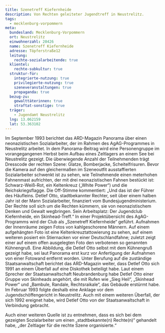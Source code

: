 ```yaml
---
title: Szenetreff Kiefernheide
description: Von Rechten geleiteter Jugendtreff in Neustrelitz.
tags:
  - mecklenburg-vorpommern
meta:
  bundesland: Mecklenburg-Vorpommern
  ort: Neustrelitz
  einwohnerzahl: 20426
  name: Szenetreff Kiefernheide
  adresse: Töpferstraße12
  leitung:
    rechte-sozialarbeitende: true
  klientel:
    rechte-subkultur: true
  struktur-für:
    integrierte-nutzung: true
    privilegierte-nutzung: true
    szeneveranstaltungen: true
    propaganda: true
  bezug-zu:
    gewalttäterinnen: true
    straftat-sonstige: true
  träger: 
    - Jugendamt Neustrelitz
  lng: 13.062159
  lat: 53.363102
---
```


Im September 1993 berichtet das ARD-Magazin Panorama über einen neonazistischen Sozialarbeiter, der im Rahmen des AgAG-Programmes in Neustrelitz arbeitet. In dem Panorama-Beitrag wird eine Personengruppe im vorangegangenen Herbst beim Aufbau eines Zeltlagers an einem See bei Neustrelitz gezeigt. Die überwiegende Anzahl der Teilnehmenden trägt Dresscode der rechten Szene: Glatze, Bomberjacke, Scheitelfrisuren. Bevor die Kamera auf den gleichermaßen im Szeneoutfit ausstaffierten Sozialarbeiter schwenkt ist zu sehen, wie Teilnehmende einen meterhohen Fahnenmast aufrichten, der mit drei neonazistischen Fahnen bestückt ist: Schwarz-Weiß-Rot, ein Keltenkreuz („White Power“) und die Reichskriegsflagge. Die Off-Stimme kommentiert: „Und das ist der Führer des Häufleins. Detlef Otto, stadtbekannter Rechter, seit über einem halben Jahr ist der Mann Sozialarbeiter, finanziert vom Bundesjugendministerium. Der Rechte soll sich um die Rechten kümmern, sie von neonazistischem Denken und Gewalt wegbringen. Sein Arbeitsplatz: Der Jugendclub Kiefernheide, ein Skinhead-Treff.“ In einer Projektübersicht des AgAG-Programms wird der Club als „Szenetreff Kiefernheide“ geführt. Aufnahmen der Innenräume zeigen Fotos von kahlgeschorene Männern. Auf einem aufgehängten Foto ist eine Keltenkreuztattowierung zu sehen, auf einem weiteren posiert ein Stiernacken vor einer Deutschlandfahne; zuletzt zeigt einer auf einem offen ausgelegten Foto den verbotenen so genannten Kühnengruß. Eine Abbildung, die Detlef Otto selbst mit dem Kühnengruß gezeigt habe, sei laut Panorama erst kurz vor Anfertigung der Aufnahmen von einer Fotowand entfernt worden. Unter Berufung auf die zuständige Staatsanwaltschaft berichtet das ARD-Magazin weiter, dass Detlef Otto sich 1991 an einem Überfall auf eine Diskothek beteiligt habe. Laut einem Sprecher der Staatsanwaltschaft Neubrandenburg habe Detlef Otto einer Gruppe von Skinheads angehört, die mit Rufen wie „Sieg Heil“, „Skinhead Power“ und „Bambule, Randale, Rechtsraikale“, das Gebäude erstürmt habe. Im Februar 1993 folgte deshalb eine Anklage vor dem Jugendschöffengericht in Neustrelitz. Auch mit einem weiteren Überfall, der sich 1992 ereignet habe, wird Detlef Otto von der Staatsanwaltschaft in Verbindung gebracht. 

Auch einer weiteren Quelle ist zu entnehmen, dass es sich bei dem gezeigten Sozialarbeiter um einen „stadtbekannte(n) Rechte(n)“ gehandelt habe, „der Zeltlager für die rechte Szene organisierte.“